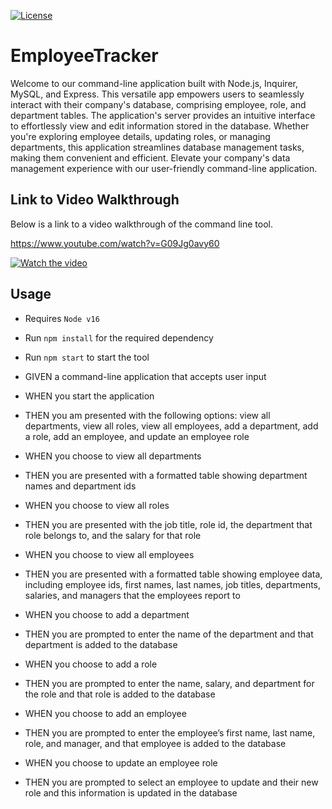 [![License](https://img.shields.io/badge/License-MIT-blue.svg)](https://opensource.org/licenses/MIT)

# EmployeeTracker
Welcome to our command-line application built with Node.js, Inquirer, MySQL, and Express. This versatile app empowers users to seamlessly interact with their company's database, comprising employee, role, and department tables. The application's server provides an intuitive interface to effortlessly view and edit information stored in the database. Whether you're exploring employee details, updating roles, or managing departments, this application streamlines database management tasks, making them convenient and efficient. Elevate your company's data management experience with our user-friendly command-line application.

## Link to Video Walkthrough
Below is a link to a video walkthrough of the command line tool. 

https://www.youtube.com/watch?v=G09Jg0avy60


[![Watch the video](https://img.youtube.com/vi/G09Jg0avy60/default.jpg)](https://www.youtube.com/watch?v=G09Jg0avy60)


## Usage
  - Requires `Node v16`
  - Run `npm install` for the required dependency 
  - Run `npm start` to start the tool

  - GIVEN a command-line application that accepts user input

  - WHEN you start the application
  - THEN you am presented with the following options: view all departments, view all roles, view all employees, add a department, add a role, add an employee, and update an employee role

  - WHEN you choose to view all departments
  - THEN you are presented with a formatted table showing department names and department ids
  
  - WHEN you choose to view all roles
  - THEN you are presented with the job title, role id, the department that role belongs to, and the salary for that role
  
  - WHEN you choose to view all employees
  - THEN you are presented with a formatted table showing employee data, including employee ids, first names, last names, job titles, departments, salaries, and managers that the employees report to
  
  - WHEN you choose to add a department
  - THEN you are prompted to enter the name of the department and that department is added to the database
  
  - WHEN you choose to add a role
  - THEN you are prompted to enter the name, salary, and department for the role and that role is added to the database
  
  - WHEN you choose to add an employee
  - THEN you are prompted to enter the employee’s first name, last name, role, and manager, and that employee is added to the database
  
  - WHEN you choose to update an employee role
  - THEN you are prompted to select an employee to update and their new role and this information is updated in the database